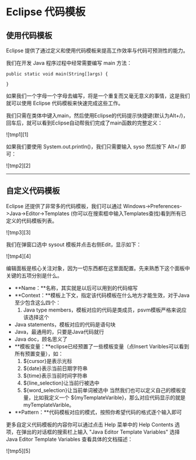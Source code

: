 # Eclipse 代码模板

## 使用代码模板

Eclipse 提供了通过定义和使用代码模板来提高工作效率与代码可预测性的能力。

我们在开发 Java 程序过程中经常需要编写 main 方法：

    public static void main(String[]args) {

    }

如果我们一个字母一个字母去编写，将是一个重复而又毫无意义的事情，这是我们就可以使用 Eclipse 代码模板来快速完成这些工作。

我们只需在类体中键入main，然后使用Eclipse的代码提示快捷键(默认为Alt+/)，回车后，就可以看到Eclipse自动帮我们完成了main函数的完整定义：

![tmp1][1]

如果我们要使用 System.out.println()，我们只需要输入 syso 然后按下 Alt+/ 即可：

![tmp2][2]

* * *

## 自定义代码模板

Eclipse 还提供了非常多的代码模板，我们可以通过 Windows->Preferences->Java->Editor->Templates (你可以在搜索框中输入Templates查找)看到所有已定义的代码模板列表。

![tmp3][3]

我们在弹窗口选中 sysout 模板并点击右侧Edit，显示如下：

![tmp4][4]

编辑面板是核心关注对象，因为一切东西都在这里面配置。先来熟悉下这个面板中关键的五项分别是什么。

* **Name：**名称，其实就是以后可以用到的代码缩写
* **Context：**模板上下文，指定该代码模板在什么地方才能生效，对于Java至少包含这么四个：
    1. Java type members，模板对应的代码是类成员，psvm模板严格来说应该选择这个
* Java statements，模板对应的代码是语句块
* Java，最通用的，只要是Java代码就行
* Java doc，顾名思义了
* **模板变量：**eclipse已经预置了一些模板变量（点Insert Varibles可以看到所有预置变量），如：
    1. ${cursor}是表示光标
    2. ${date}表示当前日期字符串
    3. ${time}表示当前时间字符串
    4. ${line_selection}让当前行被选中
    5. ${word_selection}让当前单词被选中
当然我们也可以定义自己的模板变量，比如我定义一个 ${myTemplateVarible}，那么对应代码显示的就是 myTemplateVarible。
* **Pattern：**代码模板对应的模式，按照你希望代码的格式逐个输入即可

更多自定义代码模板的内容你可以通过点击 Help 菜单中的 Help Contents 选项，在弹出的对话框的搜索栏上输入 "Java Editor Template Variables" 选择 Java Editor Template Variables 查看具体的文档描述：

![tmp5][5]
